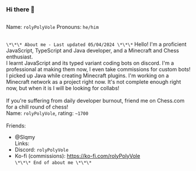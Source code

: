 ### Hi there 👋
##
Name: `rolyPolyVole`
Pronouns: `he/him`
##
`\*\*\* About me - Last updated 05/04/2024 \*\*\*`
Hello! I'm a proficient JavaScript, TypeScript and Java developer, and a Minecraft and Chess enthusiast.  <br>
I learnt JavaScript and its typed variant coding bots on discord. I'm a professional at making them now, I even take commissions for custom bots!  <br>
I picked up Java while creating Minecraft plugins. I'm working on a Minecraft network as a project right now. It's not complete enough right now, but when it is I will be looking for collabs!  <br>
  <br>
If you're suffering from daily developer burnout, friend me on Chess.com for a chill round of chess!  <br>
Name: `rolyPolyVole`, rating: `~1700`  <br>
  <br>
Friends:
- @Slqmy
  <br>
Links:
- Discord: `rolyPolyVole`
- Ko-fi (commissions): https://ko-fi.com/rolyPolyVole
  <br>
`\*\*\* End of about me \*\*\*`
